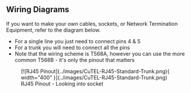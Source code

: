 
## Wiring Diagrams

If you want to make your own cables, sockets, or Network Termination Equipment, refer to the diagram below. 

 - For a single line you just need to connect pins 4 & 5
 - For a trunk you will need to connect all the pins
 - Note that the wiring scheme is T568A, however you can use the more common T568B - it's only the pinout that matters

<figure markdown="span">
  [![RJ45 Pinout](../images/CuTEL-RJ45-Standard-Trunk.png){ width="400" }](../images/CuTEL-RJ45-Standard-Trunk.png)
  <figcaption>RJ45 Pinout - Looking into socket</figcaption>
</figure>
